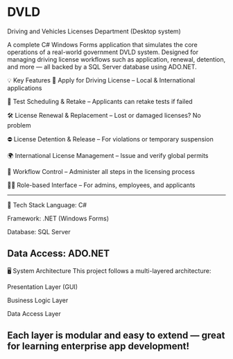 # DVLD
Driving and Vehicles Licenses Department (Desktop system)

A complete C# Windows Forms application that simulates the core operations of a real-world government DVLD system. Designed for managing driving license workflows such as application, renewal, detention, and more — all backed by a SQL Server database using ADO.NET.

💡 Key Features
📄 Apply for Driving License – Local & International applications

📆 Test Scheduling & Retake – Applicants can retake tests if failed

🛠 License Renewal & Replacement – Lost or damaged licenses? No problem

⛔ License Detention & Release – For violations or temporary suspension

🌍 International License Management – Issue and verify global permits

🔁 Workflow Control – Administer all steps in the licensing process

🧑‍💼 Role-based Interface – For admins, employees, and applicants

-----------------------------
🧰 Tech Stack
Language: C#

Framework: .NET (Windows Forms)

Database: SQL Server

Data Access: ADO.NET
-------------------------
🖥️ System Architecture
This project follows a multi-layered architecture:

Presentation Layer (GUI)

Business Logic Layer

Data Access Layer

Each layer is modular and easy to extend — great for learning enterprise app development!
--------------------------------------------------------

